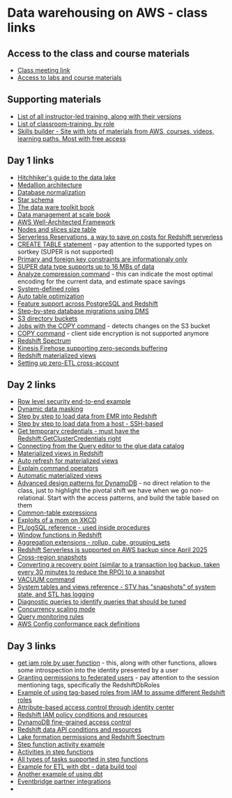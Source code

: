 # Data warehousing on AWS - class links

## Access to the class and course materials

- [Class meeting link](https://awsvirtual.webex.com/awsvirtual/j.php?MTID=m56c471205ec47002f0182c982b6e9210)
- [Access to labs and course materials](https://us-east-1.student.classrooms.aws.training/class/ilt%23d7oZD4UhZeVv187TRRKiTr)

## Supporting materials
- [List of all instructor-led training, along with their versions](https://releases.awstc.com/)
- [List of classroom-training, by role](https://aws.amazon.com/training/classroom/?nc2=sb_tr_ct)
- [Skills builder - Site with lots of materials from AWS, courses, videos, learning paths. Most with free access](https://skillbuilder.aws/)

## Day 1 links
- [Hitchhiker's guide to the data lake](https://azure.github.io/Storage/docs/analytics/hitchhikers-guide-to-the-datalake/)
- [Medallion architecture](https://www.databricks.com/glossary/medallion-architecture)
- [Database normalization](en.wikipedia.org/wiki/Database_normalization)
- [Star schema](https://en.wikipedia.org/wiki/Star_schema)
- [The data ware toolkit book](https://www.amazon.com/Data-Warehouse-Toolkit-Definitive-Dimensional/)
- [Data management at scale book](https://www.amazon.com/Data-Management-Scale-Modern-Architecture/)
- [AWS Well-Architected Framework](https://aws.amazon.com/architecture/well-architected/?wa-lens-whitepapers.sort-by=item.additionalFields.sortDate&wa-lens-whitepapers.sort-order=desc&wa-guidance-whitepapers.sort-by=item.additionalFields.sortDate&wa-guidance-whitepapers.sort-order=desc)
- [Nodes and slices size table](https://docs.aws.amazon.com/redshift/latest/mgmt/working-with-clusters.html)
- [Serverless Reservations, a way to save on costs for Redshift serverless](https://aws.amazon.com/about-aws/whats-new/2025/04/serverless-reservations-discounted-pricing-option-amazon-redshift-serverless/)
- [CREATE TABLE statement](https://docs.aws.amazon.com/en_us/redshift/latest/dg/r_CREATE_TABLE_NEW.html) - pay attention to the supported types on sortkey (SUPER is not supported)
- [Primary and foreign key constraints are informationaly only](https://docs.aws.amazon.com/redshift/latest/dg/c_best-practices-defining-constraints.html)
- [SUPER data type supports up to 16 MBs of data](https://docs.aws.amazon.com/redshift/latest/dg/r_SUPER_type.html)
- [Analyze compression command](https://docs.aws.amazon.com/redshift/latest/dg/t_Verifying_data_compression.html) - this can indicate the most optimal encoding for the current data, and estimate space savings
- [System-defined roles](https://docs.aws.amazon.com/redshift/latest/dg/r_roles-default.html)
- [Auto table optimization](https://docs.aws.amazon.com/redshift/latest/dg/t_Creating_tables.html)
- [Feature support across PostgreSQL and Redshift](https://docs.aws.amazon.com/redshift/latest/dg/c_redshift-and-postgres-sql.html)
- [Step-by-step database migrations using DMS](https://docs.aws.amazon.com/dms/latest/sbs/dms-sbs-welcome.html)
- [S3 directory buckets](https://docs.aws.amazon.com/AmazonS3/latest/userguide/s3-express-differences.html)
- [Jobs with the COPY command](https://docs.aws.amazon.com/redshift/latest/dg/r_COPY-JOB.html) - detects changes on the S3 bucket
- [COPY command](https://docs.aws.amazon.com/redshift/latest/dg/r_COPY.html) - client side encryption is not supported anymore
- [Redshift Spectrum](https://docs.aws.amazon.com/en_us/redshift/latest/dg/c-getting-started-using-spectrum.html)
- [Kinesis Firehose supporting zero-seconds buffering](https://aws.amazon.com/about-aws/whats-new/2023/12/amazon-kinesis-data-firehose-zero-buffering/)
- [Redshift materialized views](https://docs.aws.amazon.com/redshift/latest/dg/materialized-view-overview.html)
- [Setting up zero-ETL cross-account](https://repost.aws/articles/AR5c_j088bT76j2v5hAWaljw/set-up-cross-account-zero-etl-integration-in-the-same-region)

## Day 2 links
- [Row level security end-to-end example](https://docs.aws.amazon.com/redshift/latest/dg/t_rls-example.html)
- [Dynamic data masking](https://docs.aws.amazon.com/redshift/latest/dg/r_ddm-procedures.html)
- [Step by step to load data from EMR into Redshift](https://docs.aws.amazon.com/redshift/latest/dg/loading-data-from-emr.html)
- [Step by step to load data from a host - SSH-based](https://docs.aws.amazon.com/redshift/latest/dg/loading-data-from-remote-hosts.html)
- [Get temporary credentials - must have the Redshift:GetClusterCredentials right](https://docs.aws.amazon.com/redshift/latest/mgmt/generating-iam-credentials-steps.html)
- [Connecting from the Query editor to the glue data catalog](https://docs.aws.amazon.com/redshift/latest/mgmt/query-editor-v2-glue.html)
- [Materialized views in Redshift](https://docs.aws.amazon.com/redshift/latest/dg/materialized-view-overview.html)
- [Auto refresh for materialized views](https://docs.aws.amazon.com/redshift/latest/dg/materialized-view-refresh.html)
- [Explain command operators](https://docs.aws.amazon.com/redshift/latest/dg/c-the-query-plan.html)
- [Automatic materialized views](https://docs.aws.amazon.com/redshift/latest/dg/materialized-view-auto-mv.html)
- [Advanced design patterns for DynamoDB](https://www.youtube.com/watch?v=xfxBhvGpoa0) - no direct relation to the class, just to highlight the pivotal shift we have when we go non-relational. Start with the access patterns, and build the table based on them
- [Common-table expressions](https://docs.aws.amazon.com/redshift/latest/dg/r_WITH_clause.html)
- [Exploits of a mom on XKCD](https://xkcd.com/327/)
- [PL/pgSQL reference - used inside procedures](https://docs.aws.amazon.com/redshift/latest/dg/c_pl_pgSQL_reference.html)
- [Window functions in Redshift](https://docs.aws.amazon.com/redshift/latest/dg/c_Window_functions.html)
- [Aggregation extensions - rollup, cube, grouping_sets](https://docs.aws.amazon.com/redshift/latest/dg/r_GROUP_BY_aggregation-extensions.html)
- [Redshift Serverless is supported on AWS backup since April 2025](https://aws.amazon.com/about-aws/whats-new/2025/04/aws-backup-amazon-redshift-serverless/)
- [Cross-region snapshots](https://docs.aws.amazon.com/redshift/latest/mgmt/snapshot-crossregioncopy-configure.html)
- [Converting a recovery point (similar to a transaction log backup, taken every 30 minutes to reduce the RPO) to a snapshot](https://docs.aws.amazon.com/redshift/latest/mgmt/serverless-recovery-point-convert.html)
- [VACUUM command](https://docs.aws.amazon.com/redshift/latest/dg/r_VACUUM_command.html)
- [System tables and views reference - STV has "snapshots" of system state, and STL has logging](https://docs.aws.amazon.com/redshift/latest/dg/cm_chap_system-tables.html)
- [Diagnostic queries to identify queries that should be tuned](https://docs.aws.amazon.com/redshift/latest/dg/diagnostic-queries-for-query-tuning.html)
- [Concurrency scaling mode](https://docs.aws.amazon.com/redshift/latest/dg/concurrency-scaling.html)
- [Query monitoring rules](https://docs.aws.amazon.com/redshift/latest/dg/cm-c-wlm-query-monitoring-rules.html)
- [AWS Config conformance pack definitions](https://github.com/awslabs/aws-config-rules/tree/master/aws-config-conformance-packs)
## Day 3 links
- [get iam role by user function](https://docs.aws.amazon.com/redshift/latest/dg/PG_GET_IAM_ROLE_BY_USER.html) - this, along with other functions, allows some introspection into the identity presented by a user
- [Granting permissions to federated users](https://docs.aws.amazon.com/redshift/latest/mgmt/redshift-iam-access-federated-db-roles.html) - pay attention to the session mentioning tags, specifically the RedshiftDbRoles
- [Example of using tag-based roles from IAM to assume different Redshift roles](https://repost.aws/articles/AR1m7iVsf1REyIsPpsU7p0fw/use-iam-tags-to-enable-fine-grained-federated-authentication-to-redshift-serverless)
- [Attribute-based access control through identity center](https://docs.aws.amazon.com/singlesignon/latest/userguide/attributesforaccesscontrol.html)
- [Redshift IAM policy conditions and resources](https://docs.aws.amazon.com/singlesignon/latest/userguide/attributesforaccesscontrol.html)
- [DynamoDB fine-grained access control](https://docs.aws.amazon.com/amazondynamodb/latest/developerguide/specifying-conditions.html)
- [Redshift data API conditions and resources](https://docs.aws.amazon.com/service-authorization/latest/reference/list_amazonredshiftdataapi.html)
- [Lake formation permissions and Redshift Spectrum](https://docs.aws.amazon.com/redshift/latest/dg/spectrum-lake-formation.html)
- [Step function activity example](https://docs.aws.amazon.com/step-functions/latest/dg/tutorial-creating-activity-state-machine.html)
- [Activities in step functions](https://docs.aws.amazon.com/step-functions/latest/dg/concepts-activities.html)
- [All types of tasks supported in step functions](https://docs.aws.amazon.com/step-functions/latest/dg/state-task.html#state-task-activity)
- [Example for ETL with dbt - data build tool](https://aws.amazon.com/blogs/big-data/implement-data-warehousing-solution-using-dbt-on-amazon-redshift/)
- [Another example of using dbt](https://aws.amazon.com/blogs/big-data/create-a-modern-data-platform-using-the-data-build-tool-dbt-in-the-aws-cloud/)
- [Eventbridge partner integrations](https://aws.amazon.com/blogs/aws/amazon-eventbridge-event-driven-aws-integration-for-your-saas-applications/)
- 

